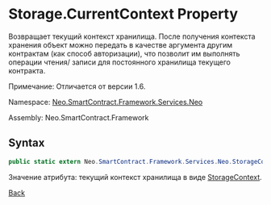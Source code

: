 # Storage.CurrentContext Property

Возвращает текущий контекст хранилища. После получения контекста хранения объект можно передать в качестве аргумента другим контрактам (как способ авторизации), что позволит им выполнять операции чтения/ записи для постоянного хранилища текущего контракта.

Примечание: Отличается от версии 1.6.

Namespace: [Neo.SmartContract.Framework.Services.Neo](../../neo.md)

Assembly: Neo.SmartContract.Framework

## Syntax

```c#
public static extern Neo.SmartContract.Framework.Services.Neo.StorageContext CurrentContext {get;}
```

Значение атрибута: текущий контекст хранилища в виде [StorageContext](../StorageContext.md).



[Back](../Storage.md)
